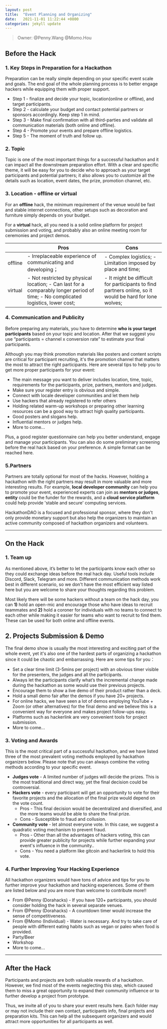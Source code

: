 ```yaml
---
layout: post
title:  "Event Planning and Organizing"
date:   2021-11-01 11:22:44 +0800
categories: jekyll update
---
```

> Owner: @Penny.Wang @Momo.Hou

## Before the Hack

### 1. Key Steps in Preparation for a Hackathon
Preparation can be really simple depending on your specific event scale and goals. The end goal of the whole planning process is to better engage hackers while equipping them with proper support. 

- Step 1  - finalize and decide your topic, location(online or offline), and target participants.
- Step 2 - calculate your budget and contact potential partners or sponsors accordingly. Keep step 1 in mind.
- Step 3 - Make final confirmation with all third-parties and validate all communication materials (both online and offline).
- Step 4 - Promote your events and prepare offline logistics.
- Step 5 - The moment of truth and follow up.

### 2. Topic
Topic is one of the most important things for a successful hackathon and it can impact all the downstream preparation effort. With a clear and specific theme, it will be easy for you to decide who to approach as your target participants and potential partners; it also allows you to customize all the details such as location, event dates, the prize, promotion channel, etc.

### 3. Location - offline or virtual

For an **offline** hack, the minimum requirement of the venue would be fast and stable internet connections, other setups such as decoration and furniture simply depends on your budget. 

For a **virtual** hack, all you need is a solid online platform for project submission and voting, and probably also an online meeting room for ceremonies and project demos.

|         | Pros                                                                                                                                | Cons                                                                           |
|---------|-------------------------------------------------------------------------------------------------------------------------------------|--------------------------------------------------------------------------------|
| offline | - Irreplaceable experience of communicating and developing；                                                                        | - Complex logistics; - Limitation imposed by place and time;                 |
| virtual | - Not restricted by physical location; - Can last for a comparably longer period of time; - No complicated logistics, lower cost; | - It might be difficult for participants to find partners online, so it would be hard for lone wolves; |
    


### 4. Communication and Publicity
Before preparing any materials, you have to determine **who is your target participants** based on your topic and location. After that we suggest you use “participants = channel x conversion rate” to estimate your final participants. 

Although you may think promotion materials like posters and content scripts are critical for participant recruiting, it's the promotion channel that matters the most to attract the right participants. Here are several tips to help you to get more proper participants for your event:

- The main message you want to deliver includes location, time, topic, requirements for the participants, prize, partners, mentors and judges.
- Make sure your register entry is obvious and simple.
- Connect with locale developer communities and let them help
- Use hackers that already registered to refer others
- Holding related warm-up workshops or preparing other learning resources can be a good way to attract high quality participants.
- Good posters and slogans help.
- Influential mentors or judges help.
- More to come...

Plus, a good register questionnaire can help you better understand, engage and manage your participants. You can also do some preliminary screening before the real hack based on your preference. A simple format can be reached here.

### 5.Partners
Partners are totally optional for most of the hacks. However, holding a hackathon with the right partners may result in more valuable and more interesting results. For example, **local developer community** can help you to promote your event, experienced experts can join as **mentors or judges**, **entity** could be the funder for the rewards, and a **cloud service platform** could help provide 'stable and secure' computing services.

HackathonDAO is a focused and professional sponsor, where they don't only provide monetary support but also help the organizers to maintain an active community composed of hackathon organizers and volunteers.

--- 

## On the Hack

### 1. Team up
As mentioned above, it’s better to let the participants know each other so they could exchange ideas before the real hack day. Useful tools include Discord, Slack, Telegram and more. Different communication methods work best in different scenario, so we don't have the most efficient way listed here but you are welcome to share your thoughts regarding this problem.

Most likely there will be some hackers without a team on the hack day, you can **1)** hold an open-mic and encourage those who have ideas to recruit teammates and **2)** hold a coroner for individuals with no teams to connect to each other while making it easier for teams who want to recruit to find them. These can be used for both online and offline events. 
 
## 2. Projects Submission & Demo
The final demo show is usually the most interesting and exciting part of the whole event, yet it's also one of the hardest parts of organizing a hackathon since it could be chaotic and embarrassing. Here are some tips for you：
- Set a clear time limit (3-5mins per project) with an obvious timer visible for the presenters, the judges and all the participants.
- Always let the participants clarify what’s the incremental change made during the hackathon as some would use their previous projects.
- Encourage them to show a live demo of their product rather than a deck.
- Hold a small demo fair after the demos if you have 20+ projects.
- For online hacks, we have seen a lot of demos employing YouTube + Zoom (or other alternatives) for the final demo and we believe this is a convenient way for everyone and makes project follow-ups easy.
- Platforms such as hackerlink are very convenient tools for project submission.
- More to come...

### 3. Voting and Awards
This is the most critical part of a successful hackathon, and we have listed three of the most prevalent voting methods employed by hackathon organizers below. Please note that you can always combine the voting methods according to your specific event.

- **Judges vote** - A limited number of judges will decide the prizes. This is the most traditional and direct way, yet the final decision could be controversial.
- **Hackers vote** - every participant will get an opportunity to vote for their favorite projects and the allocation of the final prize would depend on the vote count.
    - Pros - This final decision would be decentralized and diversified, and the more teams would be able to share the final prize.
    - Cons - Susceptible to fraud and collusion.
- **Community vote** - let almost everyone vote. In this case, we suggest a quadratic voting mechanism to prevent fraud.
    - Pros - Other than all the advantages of hackers voting, this can provide greater publicity for projects while further expanding your event's influence in the community..
    - Cons - You need a platform like gitcoin and hackerlink to hold this vote.


### 4. Further Improving Your Hacking Experience

All hackathon organizers would have tons of advice and tips for you to further improve your hackathon and hacking experiences. Some of them are listed below and you are more than welcome to contribute more!!

- From @Penny (Dorahacks) - If you have 120+ participants, you should consider holding the hack in several separate venues.
- From @Penny (Dorahacks) - A countdown timer would increase the sense of competitiveness.
- From @Momo (Individual) - Water is necessary. And try to take care of people with different eating habits such as vegan or paleo when food is provided.
- Party/Beer
- Workshop
- More to come... 

---

## After the Hack
Participants and projects are both valuable rewards of a hackathon. However, we find most of the events neglecting this step, which caused them to miss a great opportunity to expand their community influence or to further develop a project from prototype.

Thus, we invite all of you to share your event results here. Each folder may or may not include their own contact, participants info, final projects and preparation kits. This can help all the subsequent organizers and would attract more opportunities for all participants as well.




